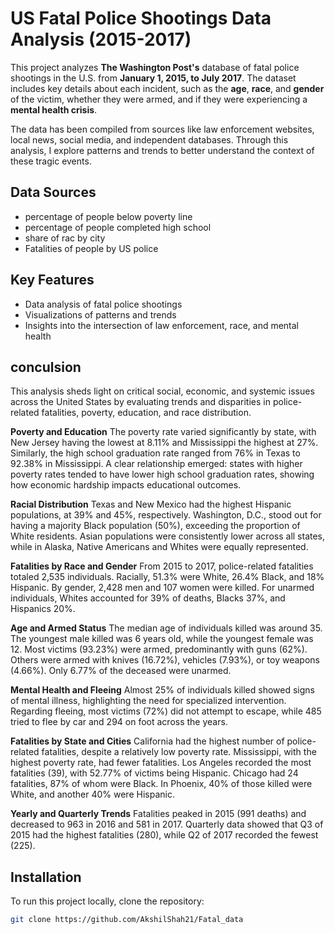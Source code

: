# US Fatal Police Shootings Data Analysis (2015-2017)

This project analyzes **The Washington Post's** database of fatal police shootings in the U.S. from **January 1, 2015, to July 2017**. The dataset includes key details about each incident, such as the **age**, **race**, and **gender** of the victim, whether they were armed, and if they were experiencing a **mental health crisis**.

The data has been compiled from sources like law enforcement websites, local news, social media, and independent databases. Through this analysis, I explore patterns and trends to better understand the context of these tragic events.

## Data Sources

- percentage of people below poverty line
- percentage of people completed high school
- share of rac by city
- Fatalities of people by US police

## Key Features

- Data analysis of fatal police shootings
- Visualizations of patterns and trends
- Insights into the intersection of law enforcement, race, and mental health

## conculsion 

This analysis sheds light on critical social, economic, and systemic issues across the United States by evaluating trends and disparities in police-related fatalities, poverty, education, and race distribution.

**Poverty and Education**
The poverty rate varied significantly by state, with New Jersey having the lowest at 8.11% and Mississippi the highest at 27%. Similarly, the high school graduation rate ranged from 76% in Texas to 92.38% in Mississippi. A clear relationship emerged: states with higher poverty rates tended to have lower high school graduation rates, showing how economic hardship impacts educational outcomes.

**Racial Distribution**
Texas and New Mexico had the highest Hispanic populations, at 39% and 45%, respectively. Washington, D.C., stood out for having a majority Black population (50%), exceeding the proportion of White residents. Asian populations were consistently lower across all states, while in Alaska, Native Americans and Whites were equally represented.

**Fatalities by Race and Gender**
From 2015 to 2017, police-related fatalities totaled 2,535 individuals. Racially, 51.3% were White, 26.4% Black, and 18% Hispanic. By gender, 2,428 men and 107 women were killed. For unarmed individuals, Whites accounted for 39% of deaths, Blacks 37%, and Hispanics 20%.

**Age and Armed Status**
The median age of individuals killed was around 35. The youngest male killed was 6 years old, while the youngest female was 12. Most victims (93.23%) were armed, predominantly with guns (62%). Others were armed with knives (16.72%), vehicles (7.93%), or toy weapons (4.66%). Only 6.77% of the deceased were unarmed.

**Mental Health and Fleeing**
Almost 25% of individuals killed showed signs of mental illness, highlighting the need for specialized intervention. Regarding fleeing, most victims (72%) did not attempt to escape, while 485 tried to flee by car and 294 on foot across the years.

**Fatalities by State and Cities**
California had the highest number of police-related fatalities, despite a relatively low poverty rate. Mississippi, with the highest poverty rate, had fewer fatalities. Los Angeles recorded the most fatalities (39), with 52.77% of victims being Hispanic. Chicago had 24 fatalities, 87% of whom were Black. In Phoenix, 40% of those killed were White, and another 40% were Hispanic.

**Yearly and Quarterly Trends**
Fatalities peaked in 2015 (991 deaths) and decreased to 963 in 2016 and 581 in 2017. Quarterly data showed that Q3 of 2015 had the highest fatalities (280), while Q2 of 2017 recorded the fewest (225).


## Installation

To run this project locally, clone the repository:

```bash
git clone https://github.com/AkshilShah21/Fatal_data
